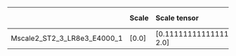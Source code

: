 |                             | Scale   | Scale tensor              | Learning Rate   | Number of parameters   | Best PSNR            |
|:----------------------------|:--------|:--------------------------|:----------------|:-----------------------|:---------------------|
| Mscale2_ST2_3_LR8e3_E4000_1 | [0.0]   | [0.1111111111111111, 2.0] | [0.008]         | [135307]               | [29.481940269470215] |